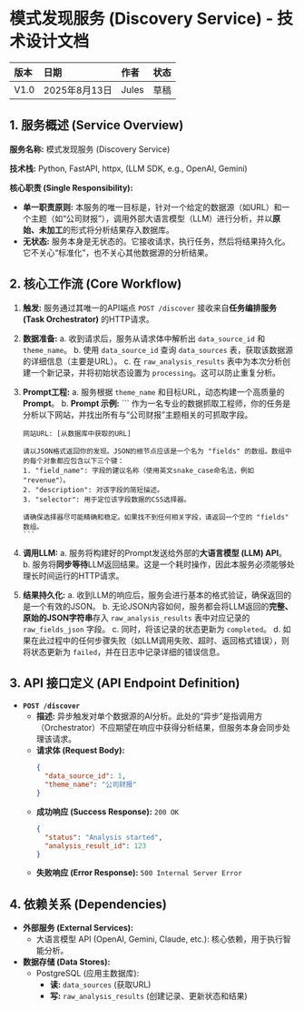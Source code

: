 # 模式发现服务 (Discovery Service) - 技术设计文档

| 版本 | 日期 | 作者 | 状态 |
| :---- | :---- | :---- | :---- |
| V1.0 | 2025年8月13日 | Jules | 草稿 |

## 1. 服务概述 (Service Overview)

**服务名称:** 模式发现服务 (Discovery Service)

**技术栈:** Python, FastAPI, httpx, (LLM SDK, e.g., OpenAI, Gemini)

**核心职责 (Single Responsibility):**
*   **单一职责原则:** 本服务的唯一目标是，针对一个给定的数据源（如URL）和一个主题（如“公司财报”），调用外部大语言模型（LLM）进行分析，并以**原始、未加工**的形式将分析结果存入数据库。
*   **无状态:** 服务本身是无状态的。它接收请求，执行任务，然后将结果持久化。它不关心“标准化”，也不关心其他数据源的分析结果。

## 2. 核心工作流 (Core Workflow)

1.  **触发:** 服务通过其唯一的API端点 `POST /discover` 接收来自**任务编排服务 (Task Orchestrator)** 的HTTP请求。
2.  **数据准备:**
    a.  收到请求后，服务从请求体中解析出 `data_source_id` 和 `theme_name`。
    b.  使用 `data_source_id` 查询 `data_sources` 表，获取该数据源的详细信息（主要是URL）。
    c.  在 `raw_analysis_results` 表中为本次分析创建一个新记录，并将初始状态设置为 `processing`。这可以防止重复分析。
3.  **Prompt工程:**
    a.  服务根据 `theme_name` 和目标URL，动态构建一个高质量的 **Prompt**。
    b.  **Prompt 示例:**
        ```
        作为一名专业的数据抓取工程师，你的任务是分析以下网站，并找出所有与“公司财报”主题相关的可抓取字段。

        网站URL: [从数据库中获取的URL]

        请以JSON格式返回你的发现。JSON的根节点应该是一个名为 "fields" 的数组。数组中的每个对象都应包含以下三个键：
        1. "field_name": 字段的建议名称（使用英文snake_case命名法，例如 "revenue"）。
        2. "description": 对该字段的简短描述。
        3. "selector": 用于定位该字段数据的CSS选择器。

        请确保选择器尽可能精确和稳定。如果找不到任何相关字段，请返回一个空的 "fields" 数组。
        ```
4.  **调用LLM:**
    a.  服务将构建好的Prompt发送给外部的**大语言模型 (LLM) API**。
    b.  服务将**同步等待**LLM返回结果。这是一个耗时操作，因此本服务必须能够处理长时间运行的HTTP请求。
5.  **结果持久化:**
    a.  收到LLM的响应后，服务会进行基本的格式验证，确保返回的是一个有效的JSON。
    b.  无论JSON内容如何，服务都会将LLM返回的**完整、原始的JSON字符串**存入 `raw_analysis_results` 表中对应记录的 `raw_fields_json` 字段。
    c.  同时，将该记录的状态更新为 `completed`。
    d.  如果在此过程中的任何步骤失败（如LLM调用失败、超时、返回格式错误），则将状态更新为 `failed`，并在日志中记录详细的错误信息。

## 3. API 接口定义 (API Endpoint Definition)

*   **`POST /discover`**
    *   **描述:** 异步触发对单个数据源的AI分析。此处的“异步”是指调用方（Orchestrator）不应期望在响应中获得分析结果，但服务本身会同步处理该请求。
    *   **请求体 (Request Body):**
        ```json
        {
          "data_source_id": 1,
          "theme_name": "公司财报"
        }
        ```
    *   **成功响应 (Success Response):** `200 OK`
        ```json
        {
          "status": "Analysis started",
          "analysis_result_id": 123
        }
        ```
    *   **失败响应 (Error Response):** `500 Internal Server Error`

## 4. 依赖关系 (Dependencies)
*   **外部服务 (External Services):**
    *   大语言模型 API (OpenAI, Gemini, Claude, etc.): 核心依赖，用于执行智能分析。
*   **数据存储 (Data Stores):**
    *   PostgreSQL (应用主数据库):
        *   **读:** `data_sources` (获取URL)
        *   **写:** `raw_analysis_results` (创建记录、更新状态和结果)
